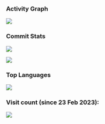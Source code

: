###   Activity Graph

![](https://github-readme-streak-stats.herokuapp.com/?user=JIeJaitt&theme=vue&hide_border=true)


###   Commit Stats

![](https://github-readme-stats.vercel.app/api?username=JIeJaitt&count_private=true&show_icons=true&theme=radical&show_owner=true)

![](https://github-profile-trophy.vercel.app/?username=JIeJaitt&theme=radical&row=1)

###   Top Languages

![](https://github-readme-stats.vercel.app/api/top-langs/?username=JIeJaitt&layout=compact&theme=dark)

### Visit count (since 23 Feb 2023):

![](https://count.getloli.com/get/@JIeJaitt?theme=moebooru)